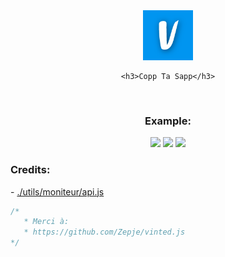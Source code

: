 
<div align="center">
    <img src="./public/assets/img/logo.ico" alt="Logo" width="80" height="80">

    <h3>Copp Ta Sapp</h3>
      
  <br>
  <h3>Example:</h3>
  <img width="20%" src="https://cdn.discordapp.com/attachments/937015753843044402/1070025689522258002/image.png">
  <img width="20%"  src="https://cdn.discordapp.com/attachments/937015753843044402/1070025724179775668/image.png">
  <img width="20%"  src="https://cdn.discordapp.com/attachments/937015753843044402/1070025608614125589/image.png">
    
</div>


<h3>Credits:</h3>  
- <a href="https://github.com/zougataga/copptasapp/blob/main/utils/moniteur/api.js">./utils/moniteur/api.js</a> 
    
```js
/* 
   * Merci à:
   * https://github.com/Zepje/vinted.js
*/    
```
